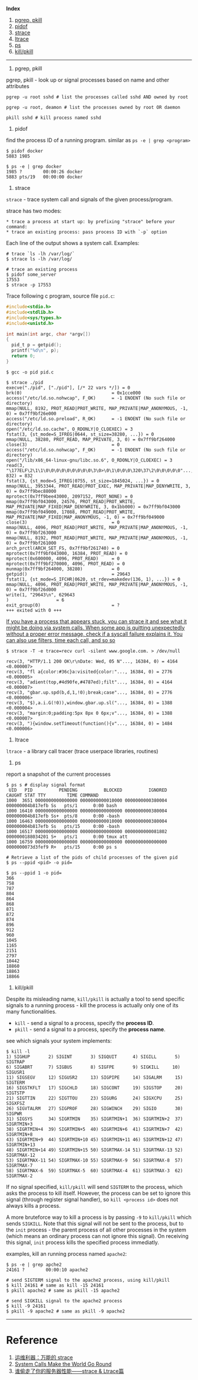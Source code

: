 **Index**

1. [pgrep, pkill](#pgrep)
1. [pidof](#pidof)
1. [strace](#strace)
1. [ltrace](#ltrace)
1. [ps](#ps)
1. [kill/pkill](#kill)

---------

1. <a name="pgrep">pgrep, pkill</a>

  pgrep, pkill - look up or signal processes based on name and other attributes

  ```shell
  pgrep -u root sshd # list the processes called sshd AND owned by root

  pgrep -u root, deamon # list the processes owned by root OR daemon

  pkill sshd # kill process named sshd
  ```

1. <a name="pifof">pidof</a>

  find the process ID of a running program.
  similar as `ps -e | grep <program>`

  ```shell
  $ pidof docker
  5883 1985

  $ ps -e | grep docker
  1985 ?        00:00:26 docker
  5883 pts/19   00:00:00 docker
  ```

1. <a name="strace">strace</a>

  `strace` - trace system call and signals of the given process/program.

  strace has two modes:

    * trace a process at start up: by prefixing "strace" before your command:
    * trace an existing process: pass process ID with `-p` option

  Each line of the output shows a system call. Examples:

  ```shell
  # trace `ls -lh /var/log/`
  $ strace ls -lh /var/log/

  # trace an existing process
  $ pidof some_server
  17553
  $ strace -p 17553
  ```

  Trace following c program, source file `pid.c`:

  ```c
  #include<stdio.h>
  #include<stdlib.h>
  #include<sys/types.h>
  #include<unistd.h>

  int main(int argc, char *argv[])
  {
    pid_t p = getpid();
    printf("%d\n", p);
    return 0;
  }
  ```

  ```shell
  $ gcc -o pid pid.c

  $ strace ./pid
  execve("./pid", ["./pid"], [/* 22 vars */]) = 0
  brk(0)                                  = 0x1cce000
  access("/etc/ld.so.nohwcap", F_OK)      = -1 ENOENT (No such file or directory)
  mmap(NULL, 8192, PROT_READ|PROT_WRITE, MAP_PRIVATE|MAP_ANONYMOUS, -1, 0) = 0x7ff9bf26e000
  access("/etc/ld.so.preload", R_OK)      = -1 ENOENT (No such file or directory)
  open("/etc/ld.so.cache", O_RDONLY|O_CLOEXEC) = 3
  fstat(3, {st_mode=S_IFREG|0644, st_size=38280, ...}) = 0
  mmap(NULL, 38280, PROT_READ, MAP_PRIVATE, 3, 0) = 0x7ff9bf264000
  close(3)                                = 0
  access("/etc/ld.so.nohwcap", F_OK)      = -1 ENOENT (No such file or directory)
  open("/lib/x86_64-linux-gnu/libc.so.6", O_RDONLY|O_CLOEXEC) = 3
  read(3, "\177ELF\2\1\1\0\0\0\0\0\0\0\0\0\3\0>\0\1\0\0\0\320\37\2\0\0\0\0\0"..., 832) = 832
  fstat(3, {st_mode=S_IFREG|0755, st_size=1845024, ...}) = 0
  mmap(NULL, 3953344, PROT_READ|PROT_EXEC, MAP_PRIVATE|MAP_DENYWRITE, 3, 0) = 0x7ff9bec88000
  mprotect(0x7ff9bee43000, 2097152, PROT_NONE) = 0
  mmap(0x7ff9bf043000, 24576, PROT_READ|PROT_WRITE, MAP_PRIVATE|MAP_FIXED|MAP_DENYWRITE, 3, 0x1bb000) = 0x7ff9bf043000
  mmap(0x7ff9bf049000, 17088, PROT_READ|PROT_WRITE, MAP_PRIVATE|MAP_FIXED|MAP_ANONYMOUS, -1, 0) = 0x7ff9bf049000
  close(3)                                = 0
  mmap(NULL, 4096, PROT_READ|PROT_WRITE, MAP_PRIVATE|MAP_ANONYMOUS, -1, 0) = 0x7ff9bf263000
  mmap(NULL, 8192, PROT_READ|PROT_WRITE, MAP_PRIVATE|MAP_ANONYMOUS, -1, 0) = 0x7ff9bf261000
  arch_prctl(ARCH_SET_FS, 0x7ff9bf261740) = 0
  mprotect(0x7ff9bf043000, 16384, PROT_READ) = 0
  mprotect(0x600000, 4096, PROT_READ)     = 0
  mprotect(0x7ff9bf270000, 4096, PROT_READ) = 0
  munmap(0x7ff9bf264000, 38280)           = 0
  getpid()                                = 29643
  fstat(1, {st_mode=S_IFCHR|0620, st_rdev=makedev(136, 1), ...}) = 0
  mmap(NULL, 4096, PROT_READ|PROT_WRITE, MAP_PRIVATE|MAP_ANONYMOUS, -1, 0) = 0x7ff9bf26d000
  write(1, "29643\n", 629643
  )                  = 6
  exit_group(0)                           = ?
  +++ exited with 0 +++
  ```

  [If you have a process that appears stuck, you can strace it and see what
  it might be doing via system calls. When some app is quitting
  unexpectedly without a proper error message, check if a syscall failure
  explains it. You can also use filters, time each call, and so so](http://duartes.org/gustavo/blog/post/system-calls/)

  ```shell
  $ strace -T -e trace=recv curl -silent www.google.com. > /dev/null

  recv(3, "HTTP/1.1 200 OK\r\nDate: Wed, 05 N"..., 16384, 0) = 4164 <0.000007>
  recv(3, "fl a{color:#36c}a:visited{color:"..., 16384, 0) = 2776 <0.000005>
  recv(3, "adient(top,#4d90fe,#4787ed);filt"..., 16384, 0) = 4164 <0.000007>
  recv(3, "gbar.up.spd(b,d,1,!0);break;case"..., 16384, 0) = 2776 <0.000006>
  recv(3, "$),a.i.G(!0)),window.gbar.up.sl("..., 16384, 0) = 1388 <0.000004>
  recv(3, "margin:0;padding:5px 8px 0 6px;v"..., 16384, 0) = 1388 <0.000007>
  recv(3, "){window.setTimeout(function(){v"..., 16384, 0) = 1484 <0.000006>
  ```

1. <a name="ltrace">ltrace</a>

  `ltrace` - a library call tracer (trace userpace libraries, routines)


1. <a name="ps">ps</a>

  report a snapshot of the current processes

  ```shell
  $ ps s # display signal format
   UID   PID          PENDING          BLOCKED          IGNORED           CAUGHT STAT TTY        TIME COMMAND
  1000  3651 0000000000000000 0000000000010000 0000000000380004 000000004b817efb Ss   pts/1      0:00 bash
  1000 16410 0000000000000000 0000000000000000 0000000000380004 000000004b817efb Ss+  pts/8      0:00 -bash
  1000 16463 0000000000000000 0000000000010000 0000000000380004 000000004b817efb Ss   pts/15     0:00 -bash
  1000 16517 0000000000000000 0000000000000000 0000000000081802 0000000188034201 S+   pts/1      0:00 tmux att
  1000 16759 0000000000000000 0000000000000000 0000000000000000 0000000073d3fef9 R+   pts/15     0:00 ps s

  # Retrieve a list of the pids of child processes of the given pid
  $ ps --ppid <pid> -o pid=

  $ ps --ppid 1 -o pid=
  366
  758
  787
  804
  864
  868
  871
  872
  874
  896
  912
  960
  1045
  1165
  2151
  2797
  10442
  18860
  18863
  18866
  ```

1. <a name="kill">kill/pkill</a>

  Despite its misleading name, `kill/pkill` is actually a tool to send
  specific signals to a running process - kill the process is actually only
  one of its many functionalities.

  * `kill` - send a signal to a process, specify the **process ID**.
  * `pkill` - send a signal to a process, specify the **process name**.

  see which signals your system implements:
  ```shell
  $ kill -l
  1) SIGHUP       2) SIGINT       3) SIGQUIT      4) SIGILL       5) SIGTRAP
  6) SIGABRT      7) SIGBUS       8) SIGFPE       9) SIGKILL     10) SIGUSR1
  11) SIGSEGV     12) SIGUSR2     13) SIGPIPE     14) SIGALRM     15) SIGTERM
  16) SIGSTKFLT   17) SIGCHLD     18) SIGCONT     19) SIGSTOP     20) SIGTSTP
  21) SIGTTIN     22) SIGTTOU     23) SIGURG      24) SIGXCPU     25) SIGXFSZ
  26) SIGVTALRM   27) SIGPROF     28) SIGWINCH    29) SIGIO       30) SIGPWR
  31) SIGSYS      34) SIGRTMIN    35) SIGRTMIN+1  36) SIGRTMIN+2  37) SIGRTMIN+3
  38) SIGRTMIN+4  39) SIGRTMIN+5  40) SIGRTMIN+6  41) SIGRTMIN+7  42) SIGRTMIN+8
  43) SIGRTMIN+9  44) SIGRTMIN+10 45) SIGRTMIN+11 46) SIGRTMIN+12 47) SIGRTMIN+13
  48) SIGRTMIN+14 49) SIGRTMIN+15 50) SIGRTMAX-14 51) SIGRTMAX-13 52) SIGRTMAX-12
  53) SIGRTMAX-11 54) SIGRTMAX-10 55) SIGRTMAX-9  56) SIGRTMAX-8  57) SIGRTMAX-7
  58) SIGRTMAX-6  59) SIGRTMAX-5  60) SIGRTMAX-4  61) SIGRTMAX-3  62) SIGRTMAX-2
  ```

  If no signal specified, `kill/pkill` will
  send `SIGTERM` to the process, which asks the process to kill itself.
  However, the process can be set to ignore this signal (through register
  signal handler), so `kill <process id>` does not always kills a process.

  A more bruteforce way to kill a process is by passing `-9` to `kill/pkill`
  which sends `SIGKILL`. Note that this signal will not be sent to the process,
  but to the `init` process - the parent process of all other processes in the
  system (which means an ordinary process can not ignore this signal).
  On receiving this signal, `init` process kills the specified process
  immediatly.

  examples, kill an running process named `apache2`:
  ```shell
  $ ps -e | grep apche2
  24161 ?        00:00:10 apache2

  # send SIGTERM signal to the apache2 process, using kill/pkill
  $ kill 24161 # same as kill -15 24161
  $ pkill apache2 # same as pkill -15 apache2

  # send SIGKILL signal to the apache2 process
  $ kill -9 24161
  $ pkill -9 apache2 # same as pkill -9 apache2
  ```

----------

# Reference

1. [运维利器：万能的 strace](http://mp.weixin.qq.com/s?__biz=MzA4Nzg5Nzc5OA==&mid=2651659767&idx=1&sn=3c515cb32bcbcafe16c749024d1545ef&scene=0#wechat_redirect)
1. [System Calls Make the World Go Round](http://duartes.org/gustavo/blog/post/system-calls/)
1. [谁偷走了你的服务器性能——strace & Ltrace篇](http://rdcqii.hundsun.com/portal/article/597.html)
